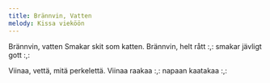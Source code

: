```yaml
---
title: Brännvin, Vatten
melody: Kissa vieköön
---
```


Brännvin, vatten
Smakar skit som katten.
Brännvin, helt rått
:,: smakar jävligt gott :,:

Viinaa, vettä,
mitä perkelettä.
Viinaa raakaa
:,: napaan kaatakaa :,:
